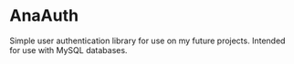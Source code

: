 # AnaAuth
Simple user authentication library for use on my future projects. Intended for use with MySQL databases.
